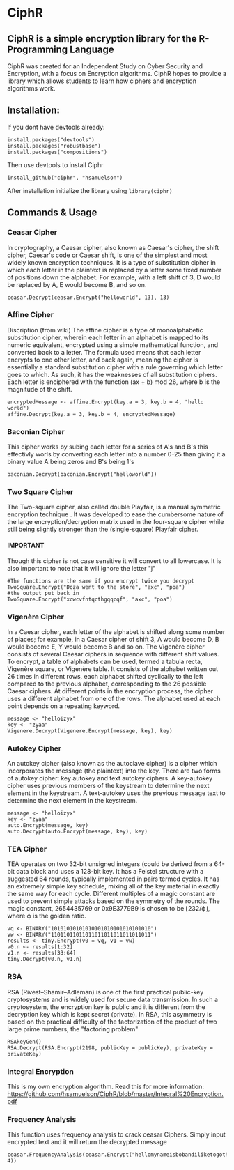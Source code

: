# CiphR
## CiphR is a simple encryption library for the R-Programming Language
CiphR was created for an Independent Study on Cyber Security and Encryption, with a focus on Encryption algorithms. CiphR hopes to provide a library which allows students to learn how ciphers and encryption algorithms work.
## Installation:
If you dont have devtools already: <br>
```
install.packages("devtools")
install.packages("robustbase")
install.packages("compositions")
```
Then use devtools to install Ciphr
```
install_github("ciphr", "hsamuelson")
```
After installation initialize the library using `library(ciphr)`

## Commands & Usage 

### Ceasar Cipher
In cryptography, a Caesar cipher, also known as Caesar's cipher, the shift cipher, Caesar's code or Caesar shift, is one of the simplest and most widely known encryption techniques. It is a type of substitution cipher in which each letter in the plaintext is replaced by a letter some fixed number of positions down the alphabet. For example, with a left shift of 3, D would be replaced by A, E would become B, and so on. 
```
ceasar.Decrypt(ceasar.Encrypt("helloworld", 13), 13)
```
### Affine Cipher
 Discription (from wiki)
 The affine cipher is a type of monoalphabetic substitution cipher, wherein each letter
 in an alphabet is mapped to its numeric equivalent, encrypted using a simple mathematical
 function, and converted back to a letter. The formula used means that each letter encrypts
 to one other letter, and back again, meaning the cipher is essentially a standard substitution
 cipher with a rule governing which letter goes to which. As such, it has the weaknesses
 of all substitution ciphers. Each letter is enciphered with the function (ax + b) mod 26,
 where b is the magnitude of the shift.
```
encryptedMessage <- affine.Encrypt(key.a = 3, key.b = 4, "hello world")
affine.Decrypt(key.a = 3, key.b = 4, encryptedMessage)
```
### Baconian Cipher
This cipher works by subing each letter for a series of A's and B's
this effectivly worls by converting each letter into a number 0-25 than giving it a binary value
A being zeros and B's being 1's
```
baconian.Decrypt(baconian.Encrypt("helloworld"))
```
### Two Square Cipher
The Two-square cipher, also called double Playfair, is a manual symmetric encryption technique .
 It was developed to ease the cumbersome nature of the large encryption/decryption matrix used
 in the four-square cipher while still being slightly stronger than the (single-square) Playfair
cipher.

#### IMPORTANT
Though this cipher is not case sensitive it will convert to all lowercase.
   It is also important to note that it will ignore the letter "j"
```
#The functions are the same if you encrypt twice you decrypt
TwoSquare.Encrypt("Doza went to the store", "axc", "poa")
#the output put back in
TwoSquare.Encrypt("xcwcvfntqcthgqqcqf", "axc", "poa")
```
### Vigenère Cipher
In a Caesar cipher, each letter of the alphabet is shifted along some number of places; for example, in a Caesar cipher of shift 3, A would become D, B would become E, Y would become B and so on. The Vigenère cipher consists of several Caesar ciphers in sequence with different shift values.
To encrypt, a table of alphabets can be used, termed a tabula recta, Vigenère square, or Vigenère table. It consists of the alphabet written out 26 times in different rows, each alphabet shifted cyclically to the left compared to the previous alphabet, corresponding to the 26 possible Caesar ciphers. At different points in the encryption process, the cipher uses a different alphabet from one of the rows. The alphabet used at each point depends on a repeating keyword.
```
message <- "helloizyx"
key <- "zyaa"
Vigenere.Decrypt(Vigenere.Encrypt(message, key), key)
```
### Autokey Cipher
An autokey cipher (also known as the autoclave cipher) is a cipher which
 incorporates the message (the plaintext) into the key. There are two forms
 of autokey cipher: key autokey and text autokey ciphers. A key-autokey
 cipher uses previous members of the keystream to determine the next element
 in the keystream. A text-autokey uses the previous message text to
 determine the next element in the keystream.
```
message <- "helloizyx"
key <- "zyaa"
auto.Encrypt(message, key)
auto.Decrypt(auto.Encrypt(message, key), key)
```
### TEA Cipher
TEA operates on two 32-bit unsigned integers (could be derived from a 64-bit data block
 and uses a 128-bit key. It has a Feistel structure with a suggested 64 rounds, typically
 implemented in pairs termed cycles. It has an extremely simple key schedule, mixing all
 of the key material in exactly the same way for each cycle. Different multiples of a
 magic constant are used to prevent simple attacks based on the symmetry of the rounds.
 The magic constant, 2654435769 or 0x9E3779B9 is chosen to be ⌊232/ϕ⌋, where ϕ is the
 golden ratio.
```
vq <- BINARY("10101010101010101010101010101010")
vw <- BINARY("11011011011011011011011011011011")
results <- tiny.Encrypt(v0 = vq, v1 = vw)
v0.n <- results[1:32]
v1.n <- results[33:64]
tiny.Decrypt(v0.n, v1.n)
```
### RSA 
RSA (Rivest–Shamir–Adleman) is one of the first practical public-key cryptosystems
and is widely used for secure data transmission. In such a cryptosystem, the
 encryption key is public and it is different from the decryption key which is kept
 secret (private). In RSA, this asymmetry is based on the practical difficulty of
 the factorization of the product of two large prime numbers, the "factoring problem"
```
RSAkeyGen()
RSA.Decrypt(RSA.Encrypt(2198, publicKey = publicKey), privateKey = privateKey)
```
### Integral Encryption
This is my own encryption algorithm. Read this for more information: https://github.com/hsamuelson/CiphR/blob/master/Integral%20Encryption.pdf
### Frequency Analysis 
This function uses frequency analysis to crack ceasar Ciphers. Simply input encrypted text and it will return the decrypted message
```
ceasar.FrequencyAnalysis(ceasar.Encrypt("hellomynameisbobandiliketogotheparkandeatfoodbecasueithinkitisfun", 4))
```
